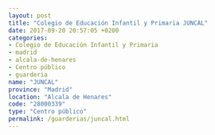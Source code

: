 ```yaml
---
layout: post
title: "Colegio de Educación Infantil y Primaria JUNCAL"
date: 2017-09-20 20:57:05 +0200
categories:
- Colegio de Educación Infantil y Primaria
- madrid
- alcala-de-henares
- Centro público
- guarderia
name: "JUNCAL"
province: "Madrid"
location: "Alcala de Henares"
code: "28000339"
type: "Centro público"
permalink: /guarderias/juncal.html
---
```

